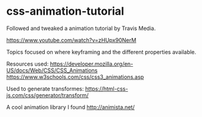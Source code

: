 # css-animation-tutorial 

Followed and tweaked a animation tutorial by Travis Media.

https://www.youtube.com/watch?v=zHUpx90NerM

Topics focused on where keyframing and the different properties available. 


Resources used:
https://developer.mozilla.org/en-US/docs/Web/CSS/CSS_Animations
https://www.w3schools.com/css/css3_animations.asp


Used to generate transformes:
https://html-css-js.com/css/generator/transform/

A cool animation library I found
http://animista.net/

